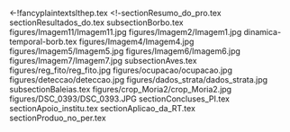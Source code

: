 <-!fancyplaintextslthep.tex
<!-sectionResumo_do_pro.tex
sectionResultados_do.tex
subsectionBorbo.tex
figures/Imagem11/Imagem11.jpg
figures/Imagem2/Imagem1.jpg
dinamica-temporal-borb.tex
figures/Imagem4/Imagem4.jpg
figures/Imagem5/Imagem5.jpg
figures/Imagem6/Imagem6.jpg
figures/Imagem7/Imagem7.jpg
subsectionAves.tex
figures/reg_fito/reg_fito.jpg
figures/ocupacao/ocupacao.jpg
figures/deteccao/deteccao.jpg
figures/dados_strata/dados_strata.jpg
subsectionBaleias.tex
figures/crop_Moria2/crop_Moria2.jpg
figures/DSC_0393/DSC_0393.JPG
sectionConcluses_PI.tex
sectionApoio_institu.tex
sectionAplicao_da_RT.tex
sectionProduo_no_per.tex